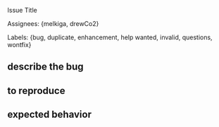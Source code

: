 Issue Title

Assignees: {melkiga, drewCo2}

Labels: {bug, duplicate, enhancement, help wanted, invalid, questions, wontfix}

## describe the bug

## to reproduce

## expected behavior
